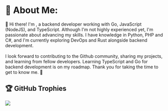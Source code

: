 # 💫 About Me:
👋 Hi there! I'm , a backend developer working with Go, JavaScript (NodeJS), and TypeScript. Although I'm not highly experienced yet, I'm passionate about advancing my skills. I have knowledge in Python, PHP and C#, and I'm currently exploring DevOps and Rust alongside backend development.<br><br>I look forward to contributing to the Github community, sharing my projects, and learning from fellow developers. Learning TypeScript and Go for backend development is on my roadmap. Thank you for taking the time to get to know me. 🙏



## 🏆 GitHub Trophies
![](https://github-profile-trophy.vercel.app/?username=hamidkamyab&theme=onedark&no-frame=false&no-bg=false&margin-w=4)
